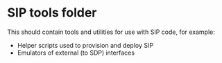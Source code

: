 # SIP tools folder

This should contain tools and utilities for use with SIP code, for example:

- Helper scripts used to provision and deploy SIP
- Emulators of external (to SDP) interfaces
